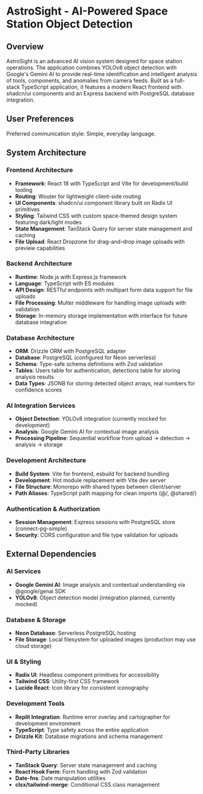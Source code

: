 # AstroSight - AI-Powered Space Station Object Detection

## Overview

AstroSight is an advanced AI vision system designed for space station operations. The application combines YOLOv8 object detection with Google's Gemini AI to provide real-time identification and intelligent analysis of tools, components, and anomalies from camera feeds. Built as a full-stack TypeScript application, it features a modern React frontend with shadcn/ui components and an Express backend with PostgreSQL database integration.

## User Preferences

Preferred communication style: Simple, everyday language.

## System Architecture

### Frontend Architecture
- **Framework**: React 18 with TypeScript and Vite for development/build tooling
- **Routing**: Wouter for lightweight client-side routing
- **UI Components**: shadcn/ui component library built on Radix UI primitives
- **Styling**: Tailwind CSS with custom space-themed design system featuring dark/light modes
- **State Management**: TanStack Query for server state management and caching
- **File Upload**: React Dropzone for drag-and-drop image uploads with preview capabilities

### Backend Architecture
- **Runtime**: Node.js with Express.js framework
- **Language**: TypeScript with ES modules
- **API Design**: RESTful endpoints with multipart form data support for file uploads
- **File Processing**: Multer middleware for handling image uploads with validation
- **Storage**: In-memory storage implementation with interface for future database integration

### Database Architecture
- **ORM**: Drizzle ORM with PostgreSQL adapter
- **Database**: PostgreSQL (configured for Neon serverless)
- **Schema**: Type-safe schema definitions with Zod validation
- **Tables**: Users table for authentication, detections table for storing analysis results
- **Data Types**: JSONB for storing detected object arrays, real numbers for confidence scores

### AI Integration Services
- **Object Detection**: YOLOv8 integration (currently mocked for development)
- **Analysis**: Google Gemini AI for contextual image analysis
- **Processing Pipeline**: Sequential workflow from upload → detection → analysis → storage

### Development Architecture
- **Build System**: Vite for frontend, esbuild for backend bundling
- **Development**: Hot module replacement with Vite dev server
- **File Structure**: Monorepo with shared types between client/server
- **Path Aliases**: TypeScript path mapping for clean imports (@/, @shared/)

### Authentication & Authorization
- **Session Management**: Express sessions with PostgreSQL store (connect-pg-simple)
- **Security**: CORS configuration and file type validation for uploads

## External Dependencies

### AI Services
- **Google Gemini AI**: Image analysis and contextual understanding via @google/genai SDK
- **YOLOv8**: Object detection model (integration planned, currently mocked)

### Database & Storage
- **Neon Database**: Serverless PostgreSQL hosting
- **File Storage**: Local filesystem for uploaded images (production may use cloud storage)

### UI & Styling
- **Radix UI**: Headless component primitives for accessibility
- **Tailwind CSS**: Utility-first CSS framework
- **Lucide React**: Icon library for consistent iconography

### Development Tools
- **Replit Integration**: Runtime error overlay and cartographer for development environment
- **TypeScript**: Type safety across the entire application
- **Drizzle Kit**: Database migrations and schema management

### Third-Party Libraries
- **TanStack Query**: Server state management and caching
- **React Hook Form**: Form handling with Zod validation
- **Date-fns**: Date manipulation utilities
- **clsx/tailwind-merge**: Conditional CSS class management
